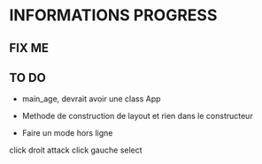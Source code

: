 # INFORMATIONS PROGRESS

## FIX ME

## TO DO
- main_age, devrait avoir une class App
- Methode de construction de layout et rien dans le constructeur

- Faire un mode hors ligne

click droit attack
click gauche select
